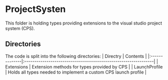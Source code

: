 ﻿# ProjectSysten
This folder is holding types providing extensions to the visual studio project system (CPS).

## Directories
The code is split into the following directories:
| Directry      | Contents                                                        |
|:--------------|:----------------------------------------------------------------|
| Extensions    | Extension methods for types provided by CPS                     |
| LaunchProfile | Holds all types needed to implement a custom CPS launch profile |
